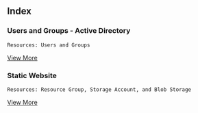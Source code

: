 
## Index

### Users and Groups - Active Directory
	Resources: Users and Groups
[View More](./01-Active-Directory/)


### Static Website 
	Resources: Resource Group, Storage Account, and Blob Storage
[View More](./02-Static-website/)